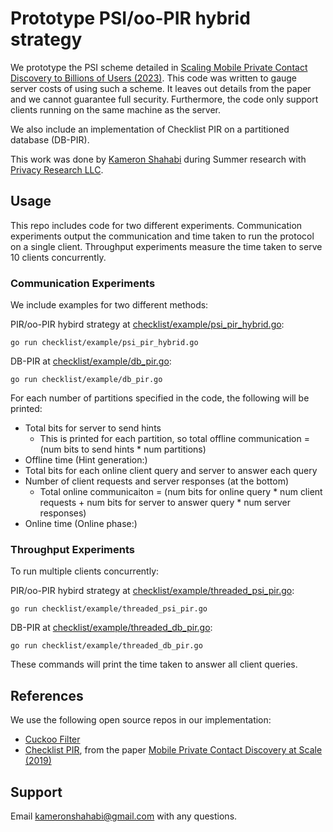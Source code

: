 # Prototype PSI/oo-PIR hybrid strategy

We prototype the PSI scheme detailed in [Scaling Mobile Private Contact Discovery to Billions of Users (2023)](https://eprint.iacr.org/2023/758.pdf). This code was written to gauge server costs of using such a scheme. It leaves out details from the paper and we cannot guarantee full security. Furthermore, the code only support clients running on the same machine as the server. 

We also include an implementation of Checklist PIR on a partitioned database (DB-PIR).

This work was done by [Kameron Shahabi](https://kyshahab.github.io/) during Summer research with [Privacy Research LLC](https://privacyresearch.io/).
## Usage
This repo includes code for two different experiments. Communication experiments output the communication and time taken to run the protocol on a single client. Throughput experiments measure the time taken to serve 10 clients concurrently.

### Communication Experiments
We include examples for two different methods:

PIR/oo-PIR hybird strategy at [checklist/example/psi_pir_hybrid.go](checklist/example/psi_pir_hybrid.go):
```
go run checklist/example/psi_pir_hybrid.go
```

DB-PIR at [checklist/example/db_pir.go](checklist/example/db_pir.go):
```
go run checklist/example/db_pir.go
```

For each number of partitions specified in the code, the following will be printed:
- Total bits for server to send hints
  - This is printed for each partition, so total offline communication = (num bits to send hints * num partitions)
- Offline time (Hint generation:)
- Total bits for each online client query and server to answer each query
- Number of client requests and server responses (at the bottom)
  - Total online communicaiton = (num bits for online query * num client requests + num bits for server to answer query * num server responses)
 - Online time (Online phase:)


### Throughput Experiments
To run multiple clients concurrently:

PIR/oo-PIR hybird strategy at [checklist/example/threaded_psi_pir.go](checklist/example/threaded_psi_pir.go):
```
go run checklist/example/threaded_psi_pir.go
```

DB-PIR at [checklist/example/threaded_db_pir.go](checklist/example/threaded_db_pir.go):
```
go run checklist/example/threaded_db_pir.go
```

These commands will print the time taken to answer all client queries.


## References
We use the following open source repos in our implementation:
- [Cuckoo Filter](https://github.com/irfansharif/cfilter)
- [Checklist PIR](https://github.com/dimakogan/checklist), from the paper [Mobile Private Contact Discovery at Scale (2019)](https://www.usenix.org/system/files/sec19-kales.pdf)

## Support 
Email kameronshahabi@gmail.com with any questions.
